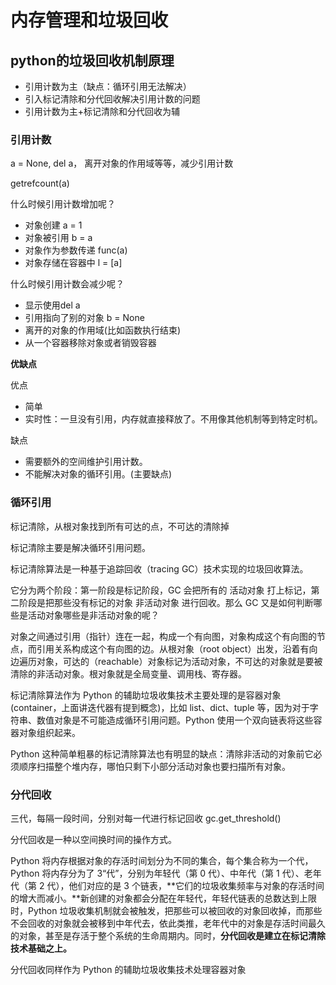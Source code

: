 # 内存管理和垃圾回收

## python的垃圾回收机制原理

- 引用计数为主（缺点：循环引用无法解决）
- 引入标记清除和分代回收解决引用计数的问题
- 引用计数为主+标记清除和分代回收为辅

### 引用计数

a = None, del a， 离开对象的作用域等等，减少引用计数

getrefcount(a)

什么时候引用计数增加呢？

- 对象创建 a = 1
- 对象被引用 b = a
- 对象作为参数传递 func(a)
- 对象存储在容器中 l = [a]

什么时候引用计数会减少呢？

- 显示使用del a
- 引用指向了别的对象 b = None
- 离开的对象的作用域(比如函数执行结束)
- 从一个容器移除对象或者销毁容器

**优缺点**

优点

- 简单
- 实时性：一旦没有引用，内存就直接释放了。不用像其他机制等到特定时机。

缺点

- 需要额外的空间维护引用计数。
- 不能解决对象的循环引用。(主要缺点)

### 循环引用

标记清除，从根对象找到所有可达的点，不可达的清除掉

标记清除主要是解决循环引用问题。

标记清除算法是一种基于追踪回收（tracing GC）技术实现的垃圾回收算法。

它分为两个阶段：第一阶段是标记阶段，GC 会把所有的 活动对象 打上标记，第二阶段是把那些没有标记的对象 非活动对象 进行回收。那么 GC 又是如何判断哪些是活动对象哪些是非活动对象的呢？

对象之间通过引用（指针）连在一起，构成一个有向图，对象构成这个有向图的节点，而引用关系构成这个有向图的边。从根对象（root object）出发，沿着有向边遍历对象，可达的（reachable）对象标记为活动对象，不可达的对象就是要被清除的非活动对象。根对象就是全局变量、调用栈、寄存器。

标记清除算法作为 Python 的辅助垃圾收集技术主要处理的是容器对象(container，上面讲迭代器有提到概念)，比如 list、dict、tuple 等，因为对于字符串、数值对象是不可能造成循环引用问题。Python 使用一个双向链表将这些容器对象组织起来。

Python 这种简单粗暴的标记清除算法也有明显的缺点：清除非活动的对象前它必须顺序扫描整个堆内存，哪怕只剩下小部分活动对象也要扫描所有对象。

### 分代回收

三代，每隔一段时间，分别对每一代进行标记回收
gc.get_threshold()

分代回收是一种以空间换时间的操作方式。

Python 将内存根据对象的存活时间划分为不同的集合，每个集合称为一个代，Python 将内存分为了 3“代”，分别为年轻代（第 0 代）、中年代（第 1 代）、老年代（第 2 代），他们对应的是 3 个链表，**它们的垃圾收集频率与对象的存活时间的增大而减小。**新创建的对象都会分配在年轻代，年轻代链表的总数达到上限时，Python 垃圾收集机制就会被触发，把那些可以被回收的对象回收掉，而那些不会回收的对象就会被移到中年代去，依此类推，老年代中的对象是存活时间最久的对象，甚至是存活于整个系统的生命周期内。同时，**分代回收是建立在标记清除技术基础之上。**

分代回收同样作为 Python 的辅助垃圾收集技术处理容器对象

